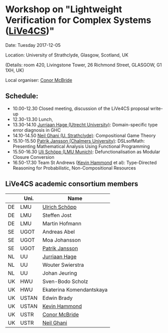 # Workshop on "Lightweight Verification for Complex Systems ([LiVe4CS](../))"

Date: Tuesday 2017-12-05

Location: University of Strathclyde, Glasgow, Scotland, UK

(Details: room 420, Livingstone Tower, 26 Richmond Street, GLASGOW, G1 1XH, UK)

Local organiser: [Conor McBride](https://www.strath.ac.uk/staff/mcbrideconordr/)

## Schedule:

* 10.00-12.30 Closed meeting, discussion of the LiVe4CS proposal write-up
* 12.30-13.30 Lunch,
* 13.30-14.10 [Jurriaan Hage (Utrecht University)](http://www.cs.uu.nl/staff/jur.html): Domain-specific type error diagnosis in GHC
* 14.10-14.50 [Neil Ghani (U. Strathclyde)](https://www.strath.ac.uk/staff/ghanineilprof/): Compositional Game Theory
* 15.10-15.50 [Patrik Jansson (Chalmers University)](https://www.chalmers.se/en/Staff/Pages/patrik-jansson.aspx): DSLsofMath: Presenting Mathematical Analysis Using Functional Programming
* 15.50-16.30 [Uli Schöpp (LMU Munich)](https://www.tcs.ifi.lmu.de/people/ulrich-schoepp): Defunctionalisation as Modular Closure Conversion
* 16.50-17.30 Team St Andrews ([Kevin Hammond](https://kh.host.cs.st-andrews.ac.uk/Home/Home.html) et al): Type-Directed Reasoning for Probabilistic, Non-Compositional Resources


## LiVe4CS academic consortium members

|    | Uni.  | Name
| -- | ----  | ------------------------- |
| DE | LMU   | [Ulrich Schöpp](https://www.tcs.ifi.lmu.de/people/ulrich-schoepp)             |
| DE | LMU   | Steffen Jost              |
| DE | LMU   | Martin Hofmann            |
| SE | UGOT  | Andreas Abel              |
| SE | UGOT  | Moa Johansson             |
| SE | UGOT  | [Patrik Jansson](https://www.chalmers.se/en/Staff/Pages/patrik-jansson.aspx)            |
| NL | UU    | [Jurriaan Hage](http://www.cs.uu.nl/staff/jur.html)             |
| NL | UU    | Wouter Swierstra          |
| NL | UU    | Johan Jeuring             |
| UK | HWU   | Sven-Bodo Scholz          |
| UK | HWU   | Ekaterina Komendantskaya  | coordinator
| UK | USTAN | Edwin Brady               |
| UK | USTAN | [Kevin Hammond](https://kh.host.cs.st-andrews.ac.uk/Home/Home.html)             |
| UK | USTR  | [Conor McBride](https://www.strath.ac.uk/staff/mcbrideconordr/)             | local organiser
| UK | USTR  | [Neil Ghani](https://www.strath.ac.uk/staff/ghanineilprof/)                |
